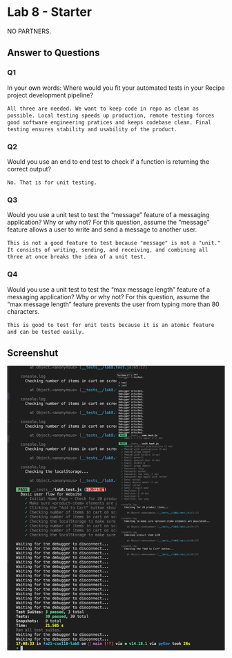 # Lab 8 - Starter

NO PARTNERS.

## Answer to Questions


### Q1

In your own words: Where would you fit your automated tests in your Recipe project development pipeline?

    All three are needed. We want to keep code in repo as clean as possible. Local testing speeds up production, remote testing forces good software engineering pratices and keeps codebase clean. Final testing ensures stability and usability of the product.

### Q2

Would you use an end to end test to check if a function is returning the correct output?

    No. That is for unit testing.

### Q3

Would you use a unit test to test the “message” feature of a messaging application? Why or why not? For this question, assume the “message” feature allows a user to write and send a message to another user.

    This is not a good feature to test because "message" is not a "unit." It consists of writing, sending, and receiving, and combining all three at once breaks the idea of a unit test.

### Q4

Would you use a unit test to test the “max message length” feature of a messaging application? Why or why not? For this question, assume the “max message length” feature prevents the user from typing more than 80 characters.

    This is good to test for unit tests because it is an atomic feature and can be tested easily.


## Screenshut

![Screenshot](screenshot.png)